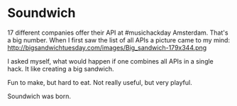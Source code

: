 Soundwich
==

17 different companies offer their API at #musichackday Amsterdam.
That's a big number. When I first saw the list of all APIs a picture came to my mind:
http://bigsandwichtuesday.com/images/Big_sandwich-179x344.png

I asked myself, what would happen if one combines all APIs in a single hack.
It like creating a big sandwich.

Fun to make, but hard to eat.
Not really useful, but very playful.

Soundwich was born.